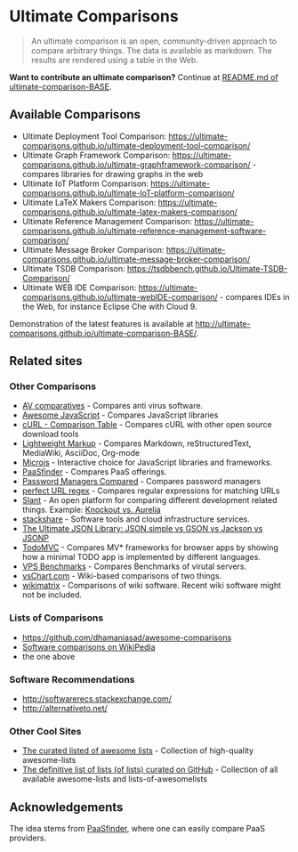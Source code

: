 # Ultimate Comparisons

> An ultimate comparison is an open, community-driven approach to compare arbitrary things.
> The data is available as markdown. The results are rendered using a table in the Web.

**Want to contribute an ultimate comparison?**
Continue at [README.md of ultimate-comparison-BASE](https://github.com/ultimate-comparisons/ultimate-comparison-BASE/blob/master/README.md).

## Available Comparisons

 * Ultimate Deployment Tool Comparison: <https://ultimate-comparisons.github.io/ultimate-deployment-tool-comparison/>
 * Ultimate Graph Framework Comparison: <https://ultimate-comparisons.github.io/ultimate-graphframework-comparison/> - compares libraries for drawing graphs in the web
 * Ultimate IoT Platform Comparison: <https://ultimate-comparisons.github.io/ultimate-IoT-platform-comparison/>
 * Ultimate LaTeX Makers Comparison: <https://ultimate-comparisons.github.io/ultimate-latex-makers-comparison/>
 * Ultimate Reference Management Comparison: <https://ultimate-comparisons.github.io/ultimate-reference-management-software-comparison/>
 * Ultimate Message Broker Comparison: <https://ultimate-comparisons.github.io/ultimate-message-broker-comparison/>
 * Ultimate TSDB Comparison: <https://tsdbbench.github.io/Ultimate-TSDB-Comparison/>
 * Ultimate WEB IDE Comparison: <https://ultimate-comparisons.github.io/ultimate-webIDE-comparison/> - compares IDEs in the Web, for instance Eclipse Che with Cloud 9.

Demonstration of the latest features is available at <http://ultimate-comparisons.github.io/ultimate-comparison-BASE/>.

## Related sites

### Other Comparisons
 * [AV comparatives](http://www.av-comparatives.org/) - Compares anti virus software.
 * [Awesome JavaScript](https://js.libhunt.com/) - Compares JavaScript libraries
 * [cURL - Comparison Table](https://curl.haxx.se/docs/comparison-table.html) - Compares cURL with other open source download tools
 * [Lightweight Markup](http://hyperpolyglot.org/lightweight-markup) - Compares Markdown, reStructuredText, MediaWiki, AsciiDoc, Org-mode 
 * [Microjs](http://microjs.com/) - Interactive choice for JavaScript libraries and frameworks.
 * [PaaSfinder](https://paasfinder.org/) - Compares PaaS offerings.
 * [Password Managers Compared](http://www.howtogeek.com/240255/password-managers-compared-lastpass-vs-keepass-vs-dashlane-vs-1password/) - Compares password managers
 * [perfect URL regex](https://mathiasbynens.be/demo/url-regex) - Compares regular expressions for matching URLs
 * [Slant](https://www.slant.co/) - An open platform for comparing different development related things. Example: [Knockout vs. Aurelia](https://www.slant.co/versus/33/37/~knockout_vs_aurelia)
 * [stackshare](http://stackshare.io/) - Software tools and cloud infrastructure services.
 * [The Ultimate JSON Library: JSON.simple vs GSON vs Jackson vs JSONP](http://blog.takipi.com/the-ultimate-json-library-json-simple-vs-gson-vs-jackson-vs-json/)
 * [TodoMVC](http://todomvc.com/) - Compares MV* frameworks for browser apps by showing how a minimal TODO app is implemented by different languages.
 * [VPS Benchmarks](http://www.vpsbenchmarks.com/compare/performances) - Compares Benchmarks of virutal servers.
 * [vsChart.com](http://vschart.com/) - Wiki-based comparisons of two things.
 * [wikimatrix](http://www.wikimatrix.org/) - Comparisons of wiki software. Recent wiki software might not be included.

### Lists of Comparisons
 * <https://github.com/dhamaniasad/awesome-comparisons>
 * [Software comparisons on WikiPedia](https://en.wikipedia.org/wiki/Category:Software_comparisons)
 * the one above

### Software Recommendations
 * <http://softwarerecs.stackexchange.com/>
 * <http://alternativeto.net/>
 
### Other Cool Sites
- [The curated listed of awesome lists](https://github.com/sindresorhus/awesome) - Collection of high-quality awesome-lists
- [The definitive list of lists (of lists) curated on GitHub](https://github.com/jnv/lists) - Collection of all available awesome-lists and lists-of-awesomelists

## Acknowledgements

The idea stems from [PaaSfinder](https://paasfinder.org/), where one can easily compare PaaS providers.
